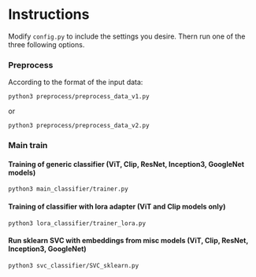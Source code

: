 # Instructions

Modify `config.py` to include the settings you desire. Thern run one of the three following options.

### Preprocess

According to the format of the input data:

`python3 preprocess/preprocess_data_v1.py`

or

`python3 preprocess/preprocess_data_v2.py`

### Main train

#### Training of generic classifier (ViT, Clip, ResNet, Inception3, GoogleNet models)

`python3 main_classifier/trainer.py`

#### Training of classifier with lora adapter (ViT and Clip models only)

`python3 lora_classifier/trainer_lora.py`

#### Run sklearn SVC with embeddings from misc models (ViT, Clip, ResNet, Inception3, GoogleNet)

`python3 svc_classifier/SVC_sklearn.py`
